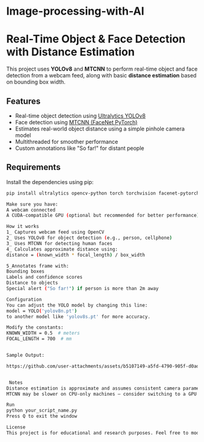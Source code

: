 # Image-processing-with-AI

# Real-Time Object & Face Detection with Distance Estimation

This project uses **YOLOv8** and **MTCNN** to perform real-time object and face detection from a webcam feed, along with basic **distance estimation** based on bounding box width.

##  Features

-  Real-time object detection using [Ultralytics YOLOv8](https://github.com/ultralytics/ultralytics)
-  Face detection using [MTCNN (FaceNet PyTorch)](https://github.com/timesler/facenet-pytorch)
-  Estimates real-world object distance using a simple pinhole camera model
-  Multithreaded for smoother performance
-  Custom annotations like "So far!" for distant people

##  Requirements

Install the dependencies using pip:

```bash
pip install ultralytics opencv-python torch torchvision facenet-pytorch numpy

Make sure you have:
A webcam connected
A CUDA-compatible GPU (optional but recommended for better performance)

How it works
1_ Captures webcam feed using OpenCV
2_ Uses YOLOv8 for object detection (e.g., person, cellphone)
3_ Uses MTCNN for detecting human faces
4_ Calculates approximate distance using:
distance = (known_width * focal_length) / box_width

5_Annotates frame with:
Bounding boxes
Labels and confidence scores
Distance to objects
Special alert ("So far!") if person is more than 2m away

Configuration
You can adjust the YOLO model by changing this line:
model = YOLO('yolov8n.pt')
to another model like 'yolov8s.pt' for more accuracy.

Modify the constants:
KNOWN_WIDTH = 0.5  # meters
FOCAL_LENGTH = 700  # mm


Sample Output:

https://github.com/user-attachments/assets/b5107149-a5fd-4790-905f-d0ada063936d


 Notes
Distance estimation is approximate and assumes consistent camera parameters
MTCNN may be slower on CPU-only machines — consider switching to a GPU

Run
python your_script_name.py
Press Q to exit the window

License
This project is for educational and research purposes. Feel free to modify and use it!

